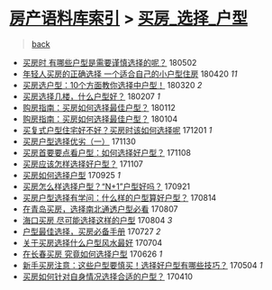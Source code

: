 [房产语料库索引](../../README.md)  > [买房_选择_户型](买房_选择_户型.md)
====
> [back](../README.md)

- [买房时 有哪些户型是需要谨慎选择的呢？](http://jkwz.applinzi.com/ittc/7098640903411598346.html#%E4%B9%B0%E6%88%BF%E6%97%B6+%E6%9C%89%E5%93%AA%E4%BA%9B%E6%88%B7%E5%9E%8B%E6%98%AF%E9%9C%80%E8%A6%81%E8%B0%A8%E6%85%8E%E9%80%89%E6%8B%A9%E7%9A%84%E5%91%A2%EF%BC%9F) 180502  
- [年轻人买房的正确选择 一个适合自己的小户型住房](http://jkwz.applinzi.com/ittc/7094009791859131402.html#%E5%B9%B4%E8%BD%BB%E4%BA%BA%E4%B9%B0%E6%88%BF%E7%9A%84%E6%AD%A3%E7%A1%AE%E9%80%89%E6%8B%A9+%E4%B8%80%E4%B8%AA%E9%80%82%E5%90%88%E8%87%AA%E5%B7%B1%E7%9A%84%E5%B0%8F%E6%88%B7%E5%9E%8B%E4%BD%8F%E6%88%BF) 180420 *11* 
- [买房选户型：10个方面教你选择中户型！](http://jkwz.applinzi.com/ittc/7082509474487338001.html#%E4%B9%B0%E6%88%BF%E9%80%89%E6%88%B7%E5%9E%8B%EF%BC%9A10%E4%B8%AA%E6%96%B9%E9%9D%A2%E6%95%99%E4%BD%A0%E9%80%89%E6%8B%A9%E4%B8%AD%E6%88%B7%E5%9E%8B%EF%BC%81) 180320 *2* 
- [买房选择几楼，什么户型好？](http://jkwz.applinzi.com/ittc/7067383675992146955.html#%E4%B9%B0%E6%88%BF%E9%80%89%E6%8B%A9%E5%87%A0%E6%A5%BC%EF%BC%8C%E4%BB%80%E4%B9%88%E6%88%B7%E5%9E%8B%E5%A5%BD%EF%BC%9F) 180207 *1* 
- [购房指南：买房如何选择最佳户型？](http://jkwz.applinzi.com/ittc/7057793444255106058.html#%E8%B4%AD%E6%88%BF%E6%8C%87%E5%8D%97%EF%BC%9A%E4%B9%B0%E6%88%BF%E5%A6%82%E4%BD%95%E9%80%89%E6%8B%A9%E6%9C%80%E4%BD%B3%E6%88%B7%E5%9E%8B%EF%BC%9F) 180112  
- [购房指南：买房如何选择最佳户型？](http://jkwz.applinzi.com/ittc/7054666999991370768.html#%E8%B4%AD%E6%88%BF%E6%8C%87%E5%8D%97%EF%BC%9A%E4%B9%B0%E6%88%BF%E5%A6%82%E4%BD%95%E9%80%89%E6%8B%A9%E6%9C%80%E4%BD%B3%E6%88%B7%E5%9E%8B%EF%BC%9F) 180104  
- [买复式户型住宅好不好？买房时该如何选择呢](http://jkwz.applinzi.com/ittc/7042166941207233552.html#%E4%B9%B0%E5%A4%8D%E5%BC%8F%E6%88%B7%E5%9E%8B%E4%BD%8F%E5%AE%85%E5%A5%BD%E4%B8%8D%E5%A5%BD%EF%BC%9F%E4%B9%B0%E6%88%BF%E6%97%B6%E8%AF%A5%E5%A6%82%E4%BD%95%E9%80%89%E6%8B%A9%E5%91%A2) 171201 *1* 
- [买房户型选择优劣（一）](http://jkwz.applinzi.com/ittc/7041676046426965008.html#%E4%B9%B0%E6%88%BF%E6%88%B7%E5%9E%8B%E9%80%89%E6%8B%A9%E4%BC%98%E5%8A%A3%EF%BC%88%E4%B8%80%EF%BC%89) 171130  
- [买房首要要点看户型：如何选择好户型？](http://jkwz.applinzi.com/ittc/7033532429778813968.html#%E4%B9%B0%E6%88%BF%E9%A6%96%E8%A6%81%E8%A6%81%E7%82%B9%E7%9C%8B%E6%88%B7%E5%9E%8B%EF%BC%9A%E5%A6%82%E4%BD%95%E9%80%89%E6%8B%A9%E5%A5%BD%E6%88%B7%E5%9E%8B%EF%BC%9F) 171108  
- [买房应该怎样选择好户型？](http://jkwz.applinzi.com/ittc/7033236308430947344.html#%E4%B9%B0%E6%88%BF%E5%BA%94%E8%AF%A5%E6%80%8E%E6%A0%B7%E9%80%89%E6%8B%A9%E5%A5%BD%E6%88%B7%E5%9E%8B%EF%BC%9F) 171107  
- [买房如何选择户型](http://jkwz.applinzi.com/ittc/7017262183598261265.html#%E4%B9%B0%E6%88%BF%E5%A6%82%E4%BD%95%E9%80%89%E6%8B%A9%E6%88%B7%E5%9E%8B) 170925 *1* 
- [买房怎么样选择户型？“N+1”户型好吗？](http://jkwz.applinzi.com/ittc/7015726333794190353.html#%E4%B9%B0%E6%88%BF%E6%80%8E%E4%B9%88%E6%A0%B7%E9%80%89%E6%8B%A9%E6%88%B7%E5%9E%8B%EF%BC%9F%E2%80%9CN%2B1%E2%80%9D%E6%88%B7%E5%9E%8B%E5%A5%BD%E5%90%97%EF%BC%9F) 170921  
- [买房户型选择有学问：什么样的户型算好户型？](http://jkwz.applinzi.com/ittc/7001670213958108177.html#%E4%B9%B0%E6%88%BF%E6%88%B7%E5%9E%8B%E9%80%89%E6%8B%A9%E6%9C%89%E5%AD%A6%E9%97%AE%EF%BC%9A%E4%BB%80%E4%B9%88%E6%A0%B7%E7%9A%84%E6%88%B7%E5%9E%8B%E7%AE%97%E5%A5%BD%E6%88%B7%E5%9E%8B%EF%BC%9F) 170814  
- [在青岛买房，选择南北通透户型必看](http://jkwz.applinzi.com/ittc/6999065332449543185.html#%E5%9C%A8%E9%9D%92%E5%B2%9B%E4%B9%B0%E6%88%BF%EF%BC%8C%E9%80%89%E6%8B%A9%E5%8D%97%E5%8C%97%E9%80%9A%E9%80%8F%E6%88%B7%E5%9E%8B%E5%BF%85%E7%9C%8B) 170807  
- [海口买房 尽可能选择这样的户型](http://jkwz.applinzi.com/ittc/6997897189811291152.html#%E6%B5%B7%E5%8F%A3%E4%B9%B0%E6%88%BF+%E5%B0%BD%E5%8F%AF%E8%83%BD%E9%80%89%E6%8B%A9%E8%BF%99%E6%A0%B7%E7%9A%84%E6%88%B7%E5%9E%8B) 170804 *3* 
- [户型最佳选择，买房必备手册](http://jkwz.applinzi.com/ittc/6994776026750911505.html#%E6%88%B7%E5%9E%8B%E6%9C%80%E4%BD%B3%E9%80%89%E6%8B%A9%EF%BC%8C%E4%B9%B0%E6%88%BF%E5%BF%85%E5%A4%87%E6%89%8B%E5%86%8C) 170727 *2* 
- [关于买房选择什么户型风水最好](http://jkwz.applinzi.com/ittc/6986371020477694980.html#%E5%85%B3%E4%BA%8E%E4%B9%B0%E6%88%BF%E9%80%89%E6%8B%A9%E4%BB%80%E4%B9%88%E6%88%B7%E5%9E%8B%E9%A3%8E%E6%B0%B4%E6%9C%80%E5%A5%BD) 170704  
- [在长春买房 究竟如何选择户型](http://jkwz.applinzi.com/ittc/6983575746239792132.html#%E5%9C%A8%E9%95%BF%E6%98%A5%E4%B9%B0%E6%88%BF+%E7%A9%B6%E7%AB%9F%E5%A6%82%E4%BD%95%E9%80%89%E6%8B%A9%E6%88%B7%E5%9E%8B) 170626 *1* 
- [新手买房注意：这些户型要慎买！选择好户型有哪些技巧？](http://jkwz.applinzi.com/ittc/6963913301653193733.html#%E6%96%B0%E6%89%8B%E4%B9%B0%E6%88%BF%E6%B3%A8%E6%84%8F%EF%BC%9A%E8%BF%99%E4%BA%9B%E6%88%B7%E5%9E%8B%E8%A6%81%E6%85%8E%E4%B9%B0%EF%BC%81%E9%80%89%E6%8B%A9%E5%A5%BD%E6%88%B7%E5%9E%8B%E6%9C%89%E5%93%AA%E4%BA%9B%E6%8A%80%E5%B7%A7%EF%BC%9F) 170504 *1* 
- [买房如何针对自身情况选择合适的户型？](http://jkwz.applinzi.com/ittc/6954854728671429637.html#%E4%B9%B0%E6%88%BF%E5%A6%82%E4%BD%95%E9%92%88%E5%AF%B9%E8%87%AA%E8%BA%AB%E6%83%85%E5%86%B5%E9%80%89%E6%8B%A9%E5%90%88%E9%80%82%E7%9A%84%E6%88%B7%E5%9E%8B%EF%BC%9F) 170410  
